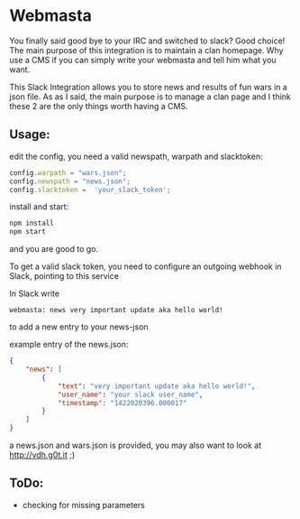# Webmasta
  
You finally said good bye to your IRC and switched to slack? Good choice!  The main purpose of this integration is to maintain a clan homepage. Why use a CMS if you can simply write your webmasta and tell him what you want.

This Slack Integration allows you to store news and results of fun wars in a json file. As as I said, the main purpose is to manage a clan page and I think these 2 are the only things worth having a CMS.  


## Usage:

edit the config, you need a valid newspath, warpath and slacktoken:
```javascript
config.warpath = "wars.json";
config.newspath = "news.json";
config.slacktoken =  'your_slack_token'; 
```

install and start:

```bash
npm install
npm start
```

and you are good to go.

To get a valid slack token, you need to configure an outgoing webhook in Slack, pointing to this service

In Slack write 
```pre
webmasta: news very important update aka hello world!
```


to add a new entry to your news-json


example entry of the news.json:
```json
{
    "news": [
        {
            "text": "very important update aka hello world!",
            "user_name": "your slack user_name",
            "timestamp": "1422020396.000017"
        }
    ]
}
```

a news.json and wars.json is provided, you may also want to look at http://vdh.g0t.it ;)

## ToDo:

* checking for missing parameters



